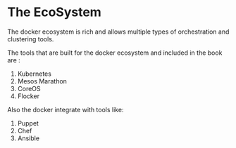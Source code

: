 # The EcoSystem

The docker ecosystem is rich and allows multiple types of orchestration and clustering tools.

The tools that are built for the docker ecosystem and  included in the book are :
1. Kubernetes
2. Mesos Marathon
3. CoreOS
4. Flocker

Also the docker integrate with tools like:

1. Puppet
2. Chef
3. Ansible


